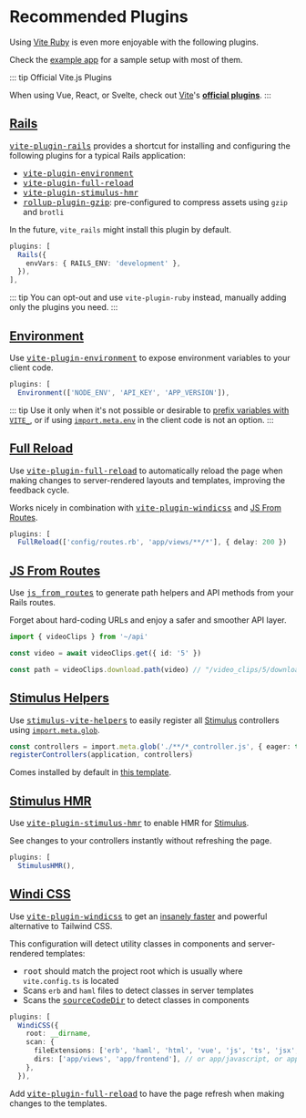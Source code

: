 [project]: https://github.com/ElMassimo/vite_ruby
[vite-plugin-full-reload]: https://github.com/ElMassimo/vite-plugin-full-reload
[vite-plugin-windicss]: https://github.com/windicss/vite-plugin-windicss
[example app]: https://github.com/ElMassimo/vite_ruby/tree/main/examples/rails/vite.config.ts
[Vite Ruby]: https://github.com/ElMassimo/vite_ruby
[JS From Routes]: https://js-from-routes.netlify.app/
[Windi CSS]: https://github.com/windicss/windicss
[vite-plugin-stimulus-hmr]: https://github.com/ElMassimo/vite-plugin-stimulus-hmr
[jumpstart]: https://github.com/ElMassimo/jumpstart-vite
[stimulus]: https://stimulus.hotwire.dev/
[stimulus-vite-helpers]: https://github.com/ElMassimo/stimulus-vite-helpers
[glob import]: https://vitejs.dev/guide/features.html#glob-import
[plugins]: https://vitejs.dev/plugins/
[sourceCodeDir]: /config/#sourcecodedir
[import meta env]: https://vitejs.dev/guide/env-and-mode.html#env-variables
[meta env]: https://vitejs.dev/guide/env-and-mode.html#env-files
[vite-plugin-environment]: https://github.com/ElMassimo/vite-plugin-environment
[vite-plugin-rails]: https://github.com/ElMassimo/vite_ruby/tree/main/vite-plugin-rails
[rollup-plugin-gzip]: https://github.com/kryops/rollup-plugin-gzip

# Recommended Plugins

Using [Vite Ruby][project] is even more enjoyable with the following plugins.

Check the [example app] for a sample setup with most of them.

::: tip Official Vite.js Plugins

When using Vue, React, or Svelte, check out [Vite][plugins]'s __[official plugins][plugins]__.
:::

## [Rails](https://github.com/ElMassimo/vite_ruby/tree/main/vite-plugin-rails)

<kbd>[vite-plugin-rails]</kbd> provides a shortcut for installing and
configuring the following plugins for a typical Rails application:

- <kbd>[vite-plugin-environment]</kbd>
- <kbd>[vite-plugin-full-reload]</kbd>
- <kbd>[vite-plugin-stimulus-hmr]</kbd>
- <kbd>[rollup-plugin-gzip]</kbd>: pre-configured to compress assets using `gzip` and `brotli`

In the future, `vite_rails` might install this plugin by default.

```ts
plugins: [
  Rails({
    envVars: { RAILS_ENV: 'development' },
  }),
],
```

::: tip
You can opt-out and use `vite-plugin-ruby` instead, manually adding only the plugins you need.
:::

## [Environment](https://github.com/ElMassimo/vite-plugin-environment)

Use <kbd>[vite-plugin-environment]</kbd> to expose environment variables to your
client code.  

```ts
plugins: [
  Environment(['NODE_ENV', 'API_KEY', 'APP_VERSION']),
```

::: tip
Use it only when it's not possible or desirable to [prefix variables with `VITE_`][meta env],
or if using [`import.meta.env`][import meta env] in the client code is not an option.
:::

## [Full Reload](https://github.com/ElMassimo/vite-plugin-full-reload)

Use <kbd>[vite-plugin-full-reload]</kbd> to automatically reload the page when making changes to server-rendered layouts and templates, improving the feedback cycle.

Works nicely in combination with <kbd>[vite-plugin-windicss](#windi-css)</kbd> and [JS From Routes](#js-from-routes).

```ts
plugins: [
  FullReload(['config/routes.rb', 'app/views/**/*'], { delay: 200 })
```

## [JS From Routes](https://js-from-routes.netlify.app/)

Use <kbd>[js_from_routes][js from routes]</kbd> to generate path helpers and API methods from your Rails routes.

Forget about hard-coding URLs and enjoy a safer and smoother API layer.

```ts
import { videoClips } from '~/api'

const video = await videoClips.get({ id: '5' })

const path = videoClips.download.path(video) // "/video_clips/5/download"
```

## [Stimulus Helpers](https://github.com/ElMassimo/stimulus-vite-helpers)

Use <kbd>[stimulus-vite-helpers]</kbd> to easily register all [Stimulus] controllers using [`import.meta.glob`][glob import].

```ts
const controllers = import.meta.glob('./**/*_controller.js', { eager: true })
registerControllers(application, controllers)
```

Comes installed by default in [this template][jumpstart].

## [Stimulus HMR](https://github.com/ElMassimo/vite-plugin-stimulus-hmr)

Use <kbd>[vite-plugin-stimulus-hmr]</kbd> to enable HMR for [Stimulus].

See changes to your controllers instantly without refreshing the page.

```ts
plugins: [
  StimulusHMR(),
```

## [Windi CSS](https://github.com/windicss/windicss)

Use <kbd>[vite-plugin-windicss]</kbd> to get an [insanely faster](https://twitter.com/antfu7/status/1361398324587163648) and powerful alternative to Tailwind CSS.

This configuration will detect utility classes in components and server-rendered templates:

  - <kbd>root</kbd> should match the project root which is usually where `vite.config.ts` is located
  - Scans `erb` and `haml` files to detect classes in server templates
  - Scans the <kbd>[sourceCodeDir]</kbd> to detect classes in components

```ts
plugins: [
  WindiCSS({
    root: __dirname,
    scan: {
      fileExtensions: ['erb', 'haml', 'html', 'vue', 'js', 'ts', 'jsx', 'tsx'],
      dirs: ['app/views', 'app/frontend'], // or app/javascript, or app/packs
    },
  }),
```

Add <kbd>[vite-plugin-full-reload](/guide/plugins.html#full-reload)</kbd> to have the page refresh when making changes to the templates.
